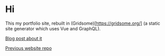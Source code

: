 # Hi

This my portfolio site, rebuilt in (Gridsome)[https://gridsome.org/] (a static site generator which uses Vue and GraphQL).

[Blog post about it](https://jamesferrell.me/blog/gridsome/)

[Previous website repo](https://github.com/perpetualgrimace/v5.jamesferrell.me)
